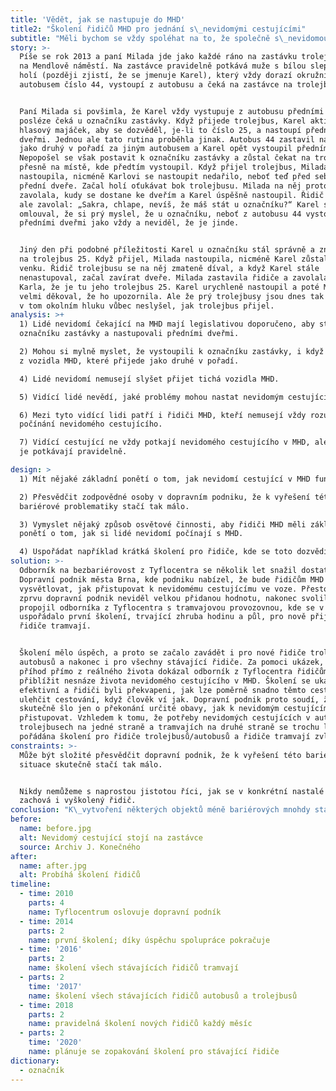 ```yaml
---
title: 'Vědět, jak se nastupuje do MHD'
title2: "Školení řidičů MHD pro jednání s\_nevidomými cestujícími"
subtitle: "Měli bychom se vždy spoléhat na to, že společně s\_nevidomou osobou bude nastupovat někdo, kdo rozumí jejich situaci?"
story: >-
  Píše se rok 2013 a paní Milada jde jako každé ráno na zastávku trolejbusu 25
  na Mendlově náměstí. Na zastávce pravidelně potkává muže s bílou slepeckou
  holí (později zjistí, že se jmenuje Karel), který vždy dorazí okružním
  autobusem číslo 44, vystoupí z autobusu a čeká na zastávce na trolejbus 25.


  Paní Milada si povšimla, že Karel vždy vystupuje z autobusu předními dveřmi a
  posléze čeká u označníku zastávky. Když přijede trolejbus, Karel aktivuje jeho
  hlasový majáček, aby se dozvěděl, je-li to číslo 25, a nastoupí předními
  dveřmi. Jednou ale tato rutina proběhla jinak. Autobus 44 zastavil na zastávce
  jako druhý v pořadí za jiným autobusem a Karel opět vystoupil předními dveřmi.
  Nepopošel se však postavit k označníku zastávky a zůstal čekat na trolejbus
  přesně na místě, kde předtím vystoupil. Když přijel trolejbus, Milada
  nastoupila, nicméně Karlovi se nastoupit nedařilo, neboť teď před sebou neměl
  přední dveře. Začal holí oťukávat bok trolejbusu. Milada na něj proto
  zavolala, kudy se dostane ke dveřím a Karel úspěšně nastoupil. Řidič na něj
  ale zavolal: „Sakra, chlape, nevíš, že máš stát u označníku?“ Karel se
  omlouval, že si prý myslel, že u označníku, neboť z autobusu 44 vystoupil
  předními dveřmi jako vždy a neviděl, že je jinde.


  Jiný den při podobné příležitosti Karel u označníku stál správně a znovu čekal
  na trolejbus 25. Když přijel, Milada nastoupila, nicméně Karel zůstal stát
  venku. Řidič trolejbusu se na něj zmateně díval, a když Karel stále
  nenastupoval, začal zavírat dveře. Milada zastavila řidiče a zavolala ven na
  Karla, že je tu jeho trolejbus 25. Karel urychleně nastoupil a poté Miladě
  velmi děkoval, že ho upozornila. Ale že prý trolejbusy jsou dnes tak tiché, že
  v tom okolním hluku vůbec neslyšel, jak trolejbus přijel.
analysis: >+
  1) Lidé nevidomí čekající na MHD mají legislativou doporučeno, aby stáli u
  označníku zastávky a nastupovali předními dveřmi.

  2) Mohou si mylně myslet, že vystoupili k označníku zastávky, i když vystoupí
  z vozidla MHD, které přijede jako druhé v pořadí.

  4) Lidé nevidomí nemusejí slyšet přijet tichá vozidla MHD. 

  5) Vidící lidé nevědí, jaké problémy mohou nastat nevidomým cestujícím v MHD.

  6) Mezi tyto vidící lidi patří i řidiči MHD, kteří nemusejí vždy rozumět
  počínání nevidomého cestujícího.

  7) Vidící cestující ne vždy potkají nevidomého cestujícího v MHD, ale řidiči
  je potkávají pravidelně.

design: >
  1) Mít nějaké základní ponětí o tom, jak nevidomí cestující v MHD fungují.

  2) Přesvědčit zodpovědné osoby v dopravním podniku, že k vyřešení této
  bariérové problematiky stačí tak málo.

  3) Vymyslet nějaký způsob osvětové činnosti, aby řidiči MHD měli základní
  ponětí o tom, jak si lidé nevidomí počínají s MHD.

  4) Uspořádat například krátká školení pro řidiče, kde se toto dozvědí. 
solution: >-
  Odborník na bezbariérovost z Tyflocentra se několik let snažil dostat na
  Dopravní podnik města Brna, kde podniku nabízel, že bude řidičům MHD
  vysvětlovat, jak přistupovat k nevidomému cestujícímu ve voze. Přestože v tom
  zprvu dopravní podnik neviděl velkou přidanou hodnotu, nakonec svolil a
  propojil odborníka z Tyflocentra s tramvajovou provozovnou, kde se v roce 2014
  uspořádalo první školení, trvající zhruba hodinu a půl, pro nově přijaté
  řidiče tramvají.


  Školení mělo úspěch, a proto se začalo zavádět i pro nové řidiče trolejbusů a
  autobusů a nakonec i pro všechny stávající řidiče. Za pomoci ukázek, pomůcek a
  příhod přímo z reálného života dokázal odborník z Tyflocentra řidičům
  přiblížit nesnáze života nevidomého cestujícího v MHD. Školení se ukázalo jako
  efektivní a řidiči byli překvapeni, jak lze poměrně snadno těmto cestujícím
  ulehčit cestování, když člověk ví jak. Dopravní podnik proto soudí, že
  skutečně šlo jen o překonání určité obavy, jak k nevidomým cestujícím
  přistupovat. Vzhledem k tomu, že potřeby nevidomých cestujících v autobusech a
  trolejbusech na jedné straně a tramvajích na druhé straně se trochu liší, jsou
  pořádána školení pro řidiče trolejbusů/autobusů a řidiče tramvají zvlášť.
constraints: >-
  Může být složité přesvědčit dopravní podnik, že k vyřešení této bariérové
  situace skutečně stačí tak málo. 


  Nikdy nemůžeme s naprostou jistotou říci, jak se v konkrétní nastalé situaci
  zachová i vyškolený řidič.
conclusion: "K\_vytvoření některých objektů méně bariérových mnohdy stačí jen základní znalost, jak je znevýhodněné skupiny osob využívají.\n\nVozidla MHD jsou příklady takových objektů.\n\nZnalost se neobejde bez komunikace se znevýhodněnými skupinami osob.\n\nK navázání komunikace mohou sloužit krátká informační setkání, jako jsou zde povinná školení řidičů.\n\n> S touto znalostí ztratíme strach vyptávat se znevýhodněných skupin osob na jejich další potřeby."
before:
  name: before.jpg
  alt: Nevidomý cestující stojí na zastávce
  source: Archiv J. Konečného
after:
  name: after.jpg
  alt: Probíhá školení řidičů
timeline:
  - time: 2010
    parts: 4
    name: Tyflocentrum oslovuje dopravní podník
  - time: 2014
    parts: 2
    name: první školení; díky úspěchu spolupráce pokračuje
  - time: '2016'
    parts: 2
    name: školení všech stávajících řidičů tramvají
  - parts: 2
    time: '2017'
    name: školení všech stávajících řidičů autobusů a trolejbusů
  - time: 2018
    parts: 2
    name: pravidelná školení nových řidičů každý měsíc
  - parts: 2
    time: '2020'
    name: plánuje se zopakování školení pro stávající řidiče
dictionary:
  - označník
---
```



